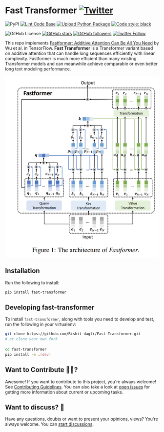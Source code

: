 # Fast Transformer [![Twitter](https://img.shields.io/twitter/url?style=social&url=https%3A%2F%2Fgithub.com%2FRishit-dagli%2FFast-Transformer)](https://twitter.com/intent/tweet?text=Wow:&url=https%3A%2F%2Fgithub.com%2FRishit-dagli%2FFast-Transformer)

![PyPI](https://img.shields.io/pypi/v/fast-transformer)
[![Lint Code Base](https://github.com/Rishit-dagli/Fast-Transformer/actions/workflows/linter.yml/badge.svg)](https://github.com/Rishit-dagli/Fast-Transformer/actions/workflows/linter.yml)
[![Upload Python Package](https://github.com/Rishit-dagli/Fast-Transformer/actions/workflows/python-publish.yml/badge.svg)](https://github.com/Rishit-dagli/Fast-Transformer/actions/workflows/python-publish.yml)
[![Code style: black](https://img.shields.io/badge/code%20style-black-000000.svg)](https://github.com/psf/black)

![GitHub License](https://img.shields.io/github/license/Rishit-dagli/Fast-Transformer)
[![GitHub stars](https://img.shields.io/github/stars/Rishit-dagli/Fast-Transformer?style=social)](https://github.com/Rishit-dagli/Fast-Transformer/stargazers)
[![GitHub followers](https://img.shields.io/github/followers/Rishit-dagli?label=Follow&style=social)](https://github.com/Rishit-dagli)
[![Twitter Follow](https://img.shields.io/twitter/follow/rishit_dagli?style=social)](https://twitter.com/intent/follow?screen_name=rishit_dagli)

This repo implements [Fastformer: Additive Attention Can Be All You Need](https://arxiv.org/abs/2108.09084) by Wu et al. in 
TensorFlow. **Fast Transformer** is a Transformer variant based on additive attention that can handle long sequences 
efficiently with linear complexity. Fastformer is much more efficient than many existing Transformer models and can 
meanwhile achieve comparable or even better long text modeling performance.

![Architecture](media/architecture.png)

## Installation
Run the following to install:

```sh
pip install fast-transformer
```

## Developing fast-transformer
To install `fast-transformer`, along with tools you need to develop and test, run the following in your virtualenv:

```sh
git clone https://github.com/Rishit-dagli/Fast-Transformer.git
# or clone your own fork

cd fast-transformer
pip install -e .[dev]
```

## Want to Contribute 🙋‍♂️?

Awesome! If you want to contribute to this project, you're always welcome! See [Contributing Guidelines](CONTRIBUTING.md). You can also take a look at [open issues](https://github.com/Rishit-dagli/Fast-Transformer/issues) for getting more information about current or upcoming tasks.

## Want to discuss? 💬

Have any questions, doubts or want to present your opinions, views? You're always welcome. You can [start discussions](https://github.com/Rishit-dagli/Fast-Transformer/discussions).